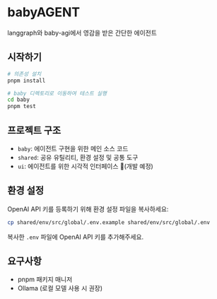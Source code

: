 # babyAGENT

langgraph와 baby-agi에서 영감을 받은 간단한 에이전트

## 시작하기

```bash
# 의존성 설치
pnpm install

# baby 디렉토리로 이동하여 테스트 실행
cd baby
pnpm test
```

## 프로젝트 구조

- `baby`: 에이전트 구현을 위한 메인 소스 코드
- `shared`: 공유 유틸리티, 환경 설정 및 공통 도구
- `ui`: 에이전트를 위한 시각적 인터페이스 🚧(개발 예정)

## 환경 설정

OpenAI API 키를 등록하기 위해 환경 설정 파일을 복사하세요:

```bash
cp shared/env/src/global/.env.example shared/env/src/global/.env
```

복사한 `.env` 파일에 OpenAI API 키를 추가해주세요.

## 요구사항

- pnpm 패키지 매니저
- Ollama (로컬 모델 사용 시 권장)